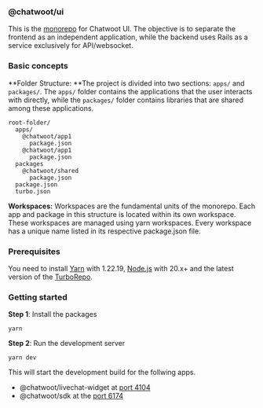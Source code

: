 ### @chatwoot/ui

This is the [monorepo](https://turbo.build/repo/docs/handbook) for Chatwoot UI. The objective is to separate the frontend as an independent application, while the backend uses Rails as a service exclusively for API/websocket.


### Basic concepts

**Folder Structure: **The project is divided into two sections: `apps/` and `packages/`. The `apps/` folder contains the applications that the user interacts with directly, while the `packages/` folder contains libraries that are shared among these applications.

```
root-folder/
  apps/
    @chatwoot/app1
      package.json
    @chatwoot/app1
      package.json
  packages
    @chatwoot/shared
      package.json
  package.json
  turbo.json
```

**Workspaces:** Workspaces are the fundamental units of the monorepo. Each app and package in this structure is located within its own workspace. These workspaces are managed using yarn workspaces. Every workspace has a unique name listed in its respective package.json file.

### Prerequisites

You need to install [Yarn](https://yarnpkg.com/) with 1.22.19, [Node.js](https://nodejs.org/en) with 20.x+ and the latest version of the [TurboRepo](https://turbo.build/).

### Getting started


**Step 1**: Install the packages

```
yarn
```

**Step 2**: Run the development server


```
yarn dev
```

This will start the development build for the follwing apps.

- @chatwoot/livechat-widget at [port 4104](http://localhost:4104)
- @chatwoot/sdk at the [port 6174](http://localhost:6174)
